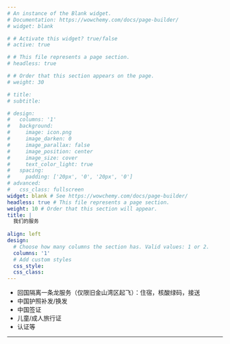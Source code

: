 ```yaml
---
# An instance of the Blank widget.
# Documentation: https://wowchemy.com/docs/page-builder/
# widget: blank

# # Activate this widget? true/false
# active: true

# # This file represents a page section.
# headless: true

# # Order that this section appears on the page.
# weight: 30

# title:
# subtitle:

# design:
#   columns: '1'
#   background:
#     image: icon.png
#     image_darken: 0
#     image_parallax: false
#     image_position: center
#     image_size: cover
#     text_color_light: true
#   spacing:
#     padding: ['20px', '0', '20px', '0']
# advanced:
#   css_class: fullscreen
widget: blank # See https://wowchemy.com/docs/page-builder/
headless: true # This file represents a page section.
weight: 10 # Order that this section will appear.
title: |
  我们的服务    
      
align: left
design:
  # Choose how many columns the section has. Valid values: 1 or 2.
  columns: '1'
  # Add custom styles
  css_style:
  css_class:
---
```


* 回国隔离一条龙服务（仅限旧金山湾区起飞）：住宿，核酸绿码，接送
* 中国护照补发/换发
* 中国签证
* 儿童/成人旅行证
* 认证等
---
